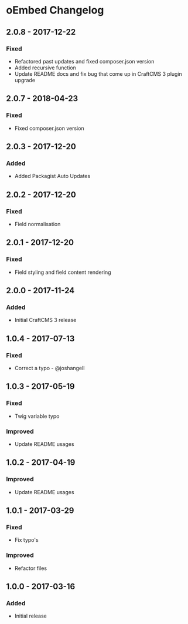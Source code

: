 # oEmbed Changelog


## 2.0.8 - 2017-12-22

### Fixed
- Refactored past updates and fixed composer.json version
- Added recursive function
- Update README docs and fix bug that come up in CraftCMS 3 plugin upgrade

## 2.0.7 - 2018-04-23

### Fixed
- Fixed composer.json version

## 2.0.3 - 2017-12-20

### Added
- Added Packagist Auto Updates

## 2.0.2 - 2017-12-20

### Fixed
- Field normalisation

## 2.0.1 - 2017-12-20

### Fixed
- Field styling and field content rendering

## 2.0.0 - 2017-11-24

### Added
- Initial CraftCMS 3 release

## 1.0.4 - 2017-07-13

### Fixed
- Correct a typo - @joshangell

## 1.0.3 - 2017-05-19

### Fixed
- Twig variable typo

### Improved
- Update README usages

## 1.0.2 - 2017-04-19

### Improved
- Update README usages

## 1.0.1 - 2017-03-29

### Fixed
- Fix typo's

### Improved
- Refactor files

## 1.0.0 - 2017-03-16
### Added
- Initial release

